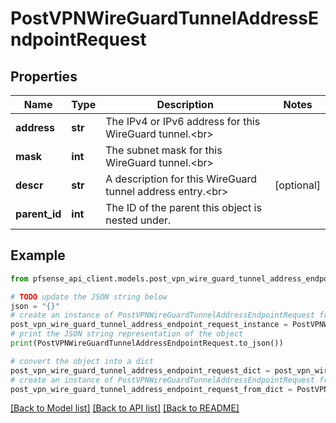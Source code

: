 # PostVPNWireGuardTunnelAddressEndpointRequest


## Properties

Name | Type | Description | Notes
------------ | ------------- | ------------- | -------------
**address** | **str** | The IPv4 or IPv6 address for this WireGuard tunnel.&lt;br&gt; | 
**mask** | **int** | The subnet mask for this WireGuard tunnel.&lt;br&gt; | 
**descr** | **str** | A description for this WireGuard tunnel address entry.&lt;br&gt; | [optional] 
**parent_id** | **int** | The ID of the parent this object is nested under. | 

## Example

```python
from pfsense_api_client.models.post_vpn_wire_guard_tunnel_address_endpoint_request import PostVPNWireGuardTunnelAddressEndpointRequest

# TODO update the JSON string below
json = "{}"
# create an instance of PostVPNWireGuardTunnelAddressEndpointRequest from a JSON string
post_vpn_wire_guard_tunnel_address_endpoint_request_instance = PostVPNWireGuardTunnelAddressEndpointRequest.from_json(json)
# print the JSON string representation of the object
print(PostVPNWireGuardTunnelAddressEndpointRequest.to_json())

# convert the object into a dict
post_vpn_wire_guard_tunnel_address_endpoint_request_dict = post_vpn_wire_guard_tunnel_address_endpoint_request_instance.to_dict()
# create an instance of PostVPNWireGuardTunnelAddressEndpointRequest from a dict
post_vpn_wire_guard_tunnel_address_endpoint_request_from_dict = PostVPNWireGuardTunnelAddressEndpointRequest.from_dict(post_vpn_wire_guard_tunnel_address_endpoint_request_dict)
```
[[Back to Model list]](../README.md#documentation-for-models) [[Back to API list]](../README.md#documentation-for-api-endpoints) [[Back to README]](../README.md)


